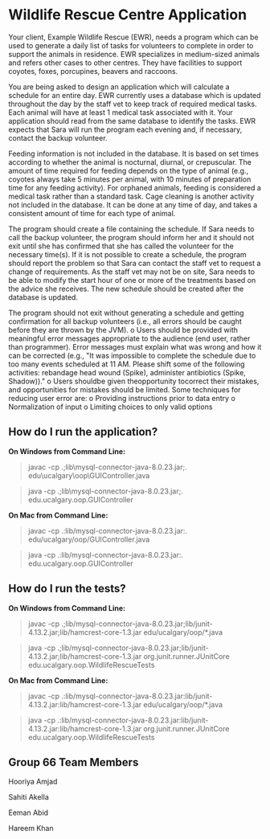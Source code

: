 # Wildlife Rescue Centre Application

Your client, Example Wildlife Rescue (EWR), needs a program which can be used to generate a daily list
of tasks for volunteers to complete in order to support the animals in residence. EWR specializes in
medium-sized animals and refers other cases to other centres. They have facilities to support coyotes,
foxes, porcupines, beavers and raccoons.

You are being asked to design an application which will calculate a schedule for an entire day. EWR
currently uses a database which is updated throughout the day by the staff vet to keep track of required
medical tasks. Each animal will have at least 1 medical task associated with it. Your application should
read from the same database to identify the tasks. EWR expects that Sara will run the program each
evening and, if necessary, contact the backup volunteer.

Feeding information is not included in the database. It is based on set times according to whether the
animal is nocturnal, diurnal, or crepuscular. The amount of time required for feeding depends on the
type of animal (e.g., coyotes always take 5 minutes per animal, with 10 minutes of preparation time for
any feeding activity). For orphaned animals, feeding is considered a medical task rather than a standard
task. Cage cleaning is another activity not included in the database. It can be done at any time of day,
and takes a consistent amount of time for each type of animal.

The program should create a file containing the schedule. If Sara needs to call the backup volunteer, the
program should inform her and it should not exit until she has confirmed that she has called the
volunteer for the necessary time(s). If it is not possible to create a schedule, the program should report
the problem so that Sara can contact the staff vet to request a change of requirements. As the staff vet
may not be on site, Sara needs to be able to modify the start hour of one or more of the treatments
based on the advice she receives. The new schedule should be created after the database is updated.

The program should not exit without generating a schedule and getting confirmation for all backup volunteers (i.e., all errors should be caught before they are thrown by the JVM).
    o Users should be provided with meaningful error messages appropriate to the audience (end user, rather than programmer). Error messages must explain what was wrong and how it can be corrected (e.g., "It was impossible to complete the schedule due to too many events scheduled at 11 AM. Please shift some of the following activities: rebandage head wound (Spike), administer antibiotics (Spike, Shadow))."
    o Users shouldbe given theopportunity tocorrect their mistakes, and opportunities for mistakes should be limited. Some techniques for reducing user error are:
    o Providing instructions prior to data entry 
    o Normalization of input
    o Limiting choices to only valid options
    
## How do I run the application?

**On Windows from Command Line:**

>javac -cp .;lib\mysql-connector-java-8.0.23.jar;. edu\ucalgary\oop\GUIController.java

>java -cp .;lib\mysql-connector-java-8.0.23.jar;. edu.ucalgary.oop.GUIController

**On Mac from Command Line:**

>javac -cp .:lib/mysql-connector-java-8.0.23.jar:. edu/ucalgary/oop/GUIController.java

>java -cp .:lib/mysql-connector-java-8.0.23.jar:. edu.ucalgary.oop.GUIController

## How do I run the tests?

**On Windows from Command Line:**

>javac -cp .;lib/mysql-connector-java-8.0.23.jar;lib/junit-4.13.2.jar;lib/hamcrest-core-1.3.jar edu/ucalgary/oop/*.java

>java -cp .;lib/mysql-connector-java-8.0.23.jar;lib/junit-4.13.2.jar;lib/hamcrest-core-1.3.jar org.junit.runner.JUnitCore edu.ucalgary.oop.WildlifeRescueTests

**On Mac from Command Line:**

>javac -cp .:lib/mysql-connector-java-8.0.23.jar:lib/junit-4.13.2.jar:lib/hamcrest-core-1.3.jar edu/ucalgary/oop/*.java

>java -cp .:lib/mysql-connector-java-8.0.23.jar:lib/junit-4.13.2.jar:lib/hamcrest-core-1.3.jar org.junit.runner.JUnitCore edu.ucalgary.oop.WildlifeRescueTests

## Group 66 Team Members
Hooriya Amjad

Sahiti Akella

Eeman Abid

Hareem Khan